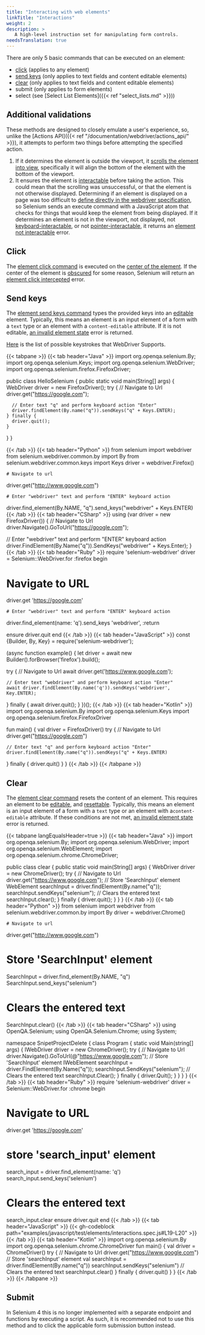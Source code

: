 ```yaml
---
title: "Interacting with web elements"
linkTitle: "Interactions"
weight: 2
description: >
   A high-level instruction set for manipulating form controls.
needsTranslation: true
---
```


There are only 5 basic commands that can be executed on an element:
* [click](https://w3c.github.io/webdriver/#element-click) (applies to any element)
* [send keys](https://w3c.github.io/webdriver/#element-send-keys) (only applies to text fields and content editable elements)
* [clear](https://w3c.github.io/webdriver/#element-send-keys) (only applies to text fields and content editable elements)
* submit (only applies to form elements)
* select (see [Select List Elements]({{< ref "select_lists.md" >}}))

## Additional validations

These methods are designed to closely emulate a user's experience, so,
unlike the [Actions API]({{< ref "/documentation/webdriver/actions_api/" >}}), it attempts to perform two things
before attempting the specified action.
1. If it determines the element is outside the viewport, it
   [scrolls the element into view](https://w3c.github.io/webdriver/#dfn-scrolls-into-view), specifically
   it will align the bottom of the element with the bottom of the viewport.
2. It ensures the element is [interactable](https://w3c.github.io/webdriver/#interactability)
   before taking the action. This could mean that the scrolling was unsuccessful, or that the
   element is not otherwise displayed.  Determining if an element is displayed on a page was too difficult to
   [define directly in the webdriver specification](https://w3c.github.io/webdriver/#element-displayedness),
   so Selenium sends an execute command with a JavaScript atom that checks for things that would keep
   the element from being displayed. If it determines an element is not in the viewport, not displayed, not
   [keyboard-interactable](https://w3c.github.io/webdriver/#dfn-keyboard-interactable), or not
   [pointer-interactable](https://w3c.github.io/webdriver/#dfn-pointer-interactable),
   it returns an [element not interactable](https://w3c.github.io/webdriver/#dfn-element-not-interactable) error.

## Click

The [element click command](https://w3c.github.io/webdriver/#dfn-element-click) is executed on
the [center of the element](https://w3c.github.io/webdriver/#dfn-center-point).
If the center of the element is [obscured](https://w3c.github.io/webdriver/#dfn-obscuring) for some reason,
Selenium will return an [element click intercepted](https://w3c.github.io/webdriver/#dfn-element-click-intercepted) error.

## Send keys

The [element send keys command](https://w3c.github.io/webdriver/#dfn-element-send-keys)
types the provided keys into an [editable](https://w3c.github.io/webdriver/#dfn-editable) element.
Typically, this means an element is an input element of a form with a `text` type or an element
with a `content-editable` attribute. If it is not editable,
[an invalid element state](https://w3c.github.io/webdriver/#dfn-invalid-element-state) error is returned.

[Here](https://www.w3.org/TR/webdriver/#keyboard-actions) is the list of
possible keystrokes that WebDriver Supports.

{{< tabpane >}}
{{< tab header="Java" >}}
import org.openqa.selenium.By;
import org.openqa.selenium.Keys;
import org.openqa.selenium.WebDriver;
import org.openqa.selenium.firefox.FirefoxDriver;

public class HelloSelenium {
public static void main(String[] args) {
WebDriver driver = new FirefoxDriver();
try {
// Navigate to Url
driver.get("https://google.com");

      // Enter text "q" and perform keyboard action "Enter"
      driver.findElement(By.name("q")).sendKeys("q" + Keys.ENTER);
    } finally {
      driver.quit();
    }
}
}

{{< /tab >}}
{{< tab header="Python" >}}
from selenium import webdriver
from selenium.webdriver.common.by import By
from selenium.webdriver.common.keys import Keys
driver = webdriver.Firefox()

    # Navigate to url
driver.get("http://www.google.com")

    # Enter "webdriver" text and perform "ENTER" keyboard action
driver.find_element(By.NAME, "q").send_keys("webdriver" + Keys.ENTER)
{{< /tab >}}
{{< tab header="CSharp" >}}
using (var driver = new FirefoxDriver())
{
// Navigate to Url
driver.Navigate().GoToUrl("https://google.com");

// Enter "webdriver" text and perform "ENTER" keyboard action
driver.FindElement(By.Name("q")).SendKeys("webdriver" + Keys.Enter);
}
{{< /tab >}}
{{< tab header="Ruby" >}}
require 'selenium-webdriver'
driver = Selenium::WebDriver.for :firefox
begin
# Navigate to URL
driver.get 'https://google.com'

    # Enter "webdriver" text and perform "ENTER" keyboard action
driver.find_element(name: 'q').send_keys 'webdriver', :return

ensure
driver.quit
end
{{< /tab >}}
{{< tab header="JavaScript" >}}
const {Builder, By, Key} = require('selenium-webdriver');

(async function example() {
let driver = await new Builder().forBrowser('firefox').build();

try {
// Navigate to Url
await driver.get('https://www.google.com');

    // Enter text "webdriver" and perform keyboard action "Enter"
    await driver.findElement(By.name('q')).sendKeys('webdriver', Key.ENTER);
}
finally {
await driver.quit();
}
})();
{{< /tab >}}
{{< tab header="Kotlin" >}}
import org.openqa.selenium.By
import org.openqa.selenium.Keys
import org.openqa.selenium.firefox.FirefoxDriver

fun main() {
val driver = FirefoxDriver()
try {
// Navigate to Url
driver.get("https://google.com")

    // Enter text "q" and perform keyboard action "Enter"
    driver.findElement(By.name("q")).sendKeys("q" + Keys.ENTER)
} finally {
driver.quit()
}
}
{{< /tab >}}
{{< /tabpane >}}

## Clear

The [element clear command](https://w3c.github.io/webdriver/#dfn-element-clear) resets the content of an element.
This requires an element to be [editable](https://w3c.github.io/webdriver/#dfn-editable),
and [resettable](https://w3c.github.io/webdriver/#dfn-resettable-elements). Typically,
this means an element is an input element of a form with a `text` type or an element
with a`content-editable` attribute. If these conditions are not met,
[an invalid element state](https://w3c.github.io/webdriver/#dfn-invalid-element-state) error is returned.

{{< tabpane langEqualsHeader=true >}}
{{< tab header="Java" >}}
import org.openqa.selenium.By;
import org.openqa.selenium.WebDriver;
import org.openqa.selenium.WebElement;
import org.openqa.selenium.chrome.ChromeDriver;

public class clear {
public static void main(String[] args) {
WebDriver driver = new ChromeDriver();
try {
// Navigate to Url
driver.get("https://www.google.com");
// Store 'SearchInput' element
WebElement searchInput = driver.findElement(By.name("q"));
searchInput.sendKeys("selenium");
// Clears the entered text
searchInput.clear();
} finally {
driver.quit();
}
}
}
{{< /tab >}}
{{< tab header="Python" >}}
from selenium import webdriver
from selenium.webdriver.common.by import By
driver = webdriver.Chrome()

    # Navigate to url
driver.get("http://www.google.com")
# Store 'SearchInput' element
SearchInput = driver.find_element(By.NAME, "q")
SearchInput.send_keys("selenium")
# Clears the entered text
SearchInput.clear()
{{< /tab >}}
{{< tab header="CSharp" >}}
using OpenQA.Selenium;
using OpenQA.Selenium.Chrome;
using System;

namespace SnipetProjectDelete
{
class Program
{
static void Main(string[] args)
{
IWebDriver driver = new ChromeDriver();
try
{
// Navigate to Url
driver.Navigate().GoToUrl(@"https://www.google.com");
// Store 'SearchInput' element
IWebElement searchInput = driver.FindElement(By.Name("q"));
searchInput.SendKeys("selenium");
// Clears the entered text
searchInput.Clear();
}
finally
{
driver.Quit();
}
}
}
}
{{< /tab >}}
{{< tab header="Ruby" >}}
require 'selenium-webdriver'
driver = Selenium::WebDriver.for :chrome
begin
# Navigate to URL
driver.get 'https://google.com'
# store 'search_input' element
search_input = driver.find_element(name: 'q')
search_input.send_keys('selenium')
# Clears the entered text
search_input.clear
ensure
driver.quit
end
{{< /tab >}}
{{< tab header="JavaScript" >}}
{{< gh-codeblock path="examples/javascript/test/elements/interactions.spec.js#L19-L20" >}}
{{< /tab >}}
{{< tab header="Kotlin" >}}
import org.openqa.selenium.By
import org.openqa.selenium.chrome.ChromeDriver
fun main() {
val driver =  ChromeDriver()
try {
// Navigate to Url
driver.get("https://www.google.com")
// Store 'searchInput' element
val searchInput = driver.findElement(By.name("q"))
searchInput.sendKeys("selenium")
// Clears the entered text
searchInput.clear()
} finally {
driver.quit()
}
}
{{< /tab >}}
{{< /tabpane >}}

## Submit

In Selenium 4 this is no longer implemented with a separate endpoint and functions by executing a script. As
such, it is recommended not to use this method and to click the applicable form submission button instead.


